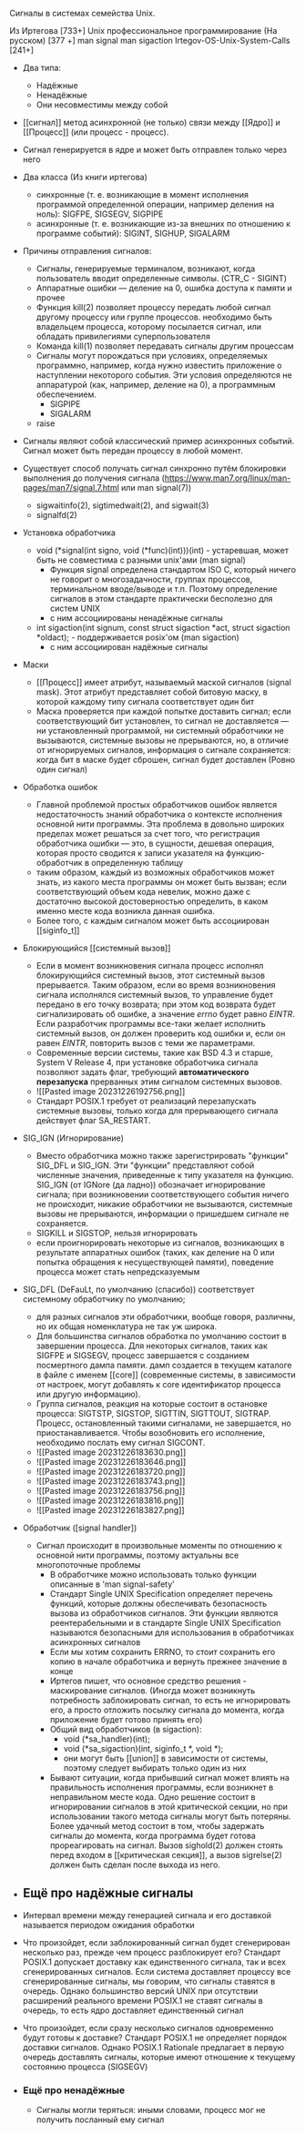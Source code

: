 Сигналы в системах семейства Unix.


Из Иртегова [733+]
Unix профессиональное программирование (На русском) [377 +]
man signal
man sigaction
Irtegov-OS-Unix-System-Calls [241+]


* Два типа:
	* Надёжные
	* Ненадёжные
	* Они несовместимы между собой
* [[cигнал]] метод асинхронной (не только) связи между [[Ядро]] и [[Процесс]] (или процесс - процесс).  
* Сигнал генерируется в ядре и может быть отправлен только через него
* Два класса (Из книги иртегова)
	- синхронные (т. е. возникающие в момент исполнения программой определенной операции, например деления на ноль): SIGFPE, SIGSEGV, SIGPIPE
	- асинхронные (т. е. возникающие из-за внешних по отношению к программе событий): SIGINT, SIGHUP, SIGALARM
 * Причины отправления сигналов:
	 * Сигналы, генерируемые терминалом, возникают, когда пользователь вводит определенные символы. (CTR_C - SIGINT)
	 * Аппаратные ошибки — деление на 0, ошибка доступа к памяти и прочее
	 * Функция kill(2) позволяет процессу передать любой сигнал другому процессу или группе процессов. необходимо быть владельцем процесса, которому посылается сигнал, или обладать привилегиями суперпользователя
	 * Команда kill(1) позволяет передавать сигналы другим процессам
	 * Сигналы могут порождаться при условиях, определяемых программно, например, когда нужно известить приложение о наступлении некоторого события. Эти условия определяются не аппаратурой (как, например, деление на 0), а программным обеспечением.
		 * SIGPIPE
		 * SIGALARM
	* raise
* Сигналы являют собой классический пример асинхронных событий. Сигнал может быть передан процессу в любой момент. 
* Существует способ получать сигнал синхронно путём блокировки выполнения до получения сигнала (https://www.man7.org/linux/man-pages/man7/signal.7.html или man signal(7))
	*  sigwaitinfo(2), sigtimedwait(2), and sigwait(3)
	*  signalfd(2)
* Установка обработчика
	* void (*signal(int signo, void (*func)(int)))(int) - устаревшая, может быть не совместима с разными unix'ами (man signal)
		* Функция signal определена стандартом ISO C, который ничего не говорит о многозадачности, группах процессов, терминальном вводе/выводе и т.п. Поэтому определение сигналов в этом стандарте практически бесполезно для систем UNIX
		* с ним ассоциированы ненадёжные сигналы
	* int sigaction(int signum, const struct sigaction *act, struct sigaction *oldact); - поддерживается posix'ом (man sigaction)
		* с ним ассоциирован надёжные сигналы
* Маски
	* [[Процесс]] имеет атрибут, называемый маской сигналов (signal mask). Этот атрибут представляет собой битовую маску, в которой каждому типу сигнала соответствует один бит
	* Маска проверяется при каждой попытке доставить сигнал; если соответствующий бит установлен, то сигнал не доставляется — ни установленный программой, ни системный обработчики не вызываются, системные вызовы не прерываются, но, в отличие от игнорируемых сигналов, информация о сигнале сохраняется: когда бит в маске будет сброшен, сигнал будет доставлен (Ровно один сигнал)
* Обработка ошибок
	* Главной проблемой простых обработчиков ошибок является недостаточность знаний обработчика о контексте исполнения основной нити программы. Эта проблема в довольно широких пределах может решаться за счет того, что регистрация обработчика ошибки — это, в сущности, дешевая операция, которая просто сводится к записи указателя на функцию-обработчик в определенную таблицу
	* таким образом, каждый из возможных обработчиков может знать, из какого места программы он может быть вызван; если соответствующий объем кода невелик, можно даже с достаточно высокой достоверностью определить, в каком именно месте кода возникла данная ошибка.
	* Более того, с каждым сигналом может быть ассоциирован [[siginfo_t]]
*  Блокирующийся [[системный вызов]]
	* Если в момент возникновения сигнала процесс исполнял блокирующийся системный вызов, этот системный вызов прерывается. Таким образом, если во время возникновения сигнала исполнялся системный вызов, то управление будет передано в его точку возврата; при этом код возврата будет сигнализировать об ошибке, а значение _errno_ будет равно _EINTR_. Если разработчик программы все-таки желает исполнить системный вызов, он должен проверить код ошибки и, если он равен _EINTR_, повторить вызов с теми же параметрами.
	* Современные версии системы, такие как BSD 4.3 и старше, System V Release 4, при установке обработчика сигнала позволяют задать флаг, требующий **автоматического перезапуска** прерванных этим сигналом системных вызовов.
	* ![[Pasted image 20231226192756.png]]
	* Стандарт POSIX.1 требует от реализаций перезапускать системные вызовы, только
когда для прерывающего сигнала действует флаг SA_RESTART.
*  SIG_IGN (Игнорирование)
	* Вместо обработчика можно также зарегистрировать "функции" SIG_DFL и SIG_IGN. Эти "функции" представляют собой численные значения, приведенные к типу указателя на функцию. SIG_IGN (от IGNore (да ладно)) обозначает игнорирование сигнала; при возникновении соответствующего события ничего не происходит, никакие обработчики не вызываются, системные вызовы не прерываются, информации о пришедшем сигнале не сохраняется.
	* SIGKILL и SIGSTOP, нельзя игнорировать
	* если проигнорировать некоторые из сигналов, возникающих в результате аппаратных ошибок (таких, как деление на 0 или попытка обращения к несуществующей памяти), поведение процесса может стать непредсказуемым
	
* SIG_DFL (DeFauLt, по умолчанию (спасибо)) соответствует системному обработчику по умолчанию; 
	* для разных сигналов эти обработчики, вообще говоря, различны, но их общая номенклатура не так уж широка.
	* Для большинства сигналов обработка по умолчанию состоит в завершении процесса. Для некоторых сигналов, таких как SIGFPE и SIGSEGV, процесс завершается с созданием посмертного дампа памяти. дамп создается в текущем каталоге в файле с именем [[core]] (современные системы, в зависимости от настроек, могут добавлять к core идентификатор процесса или другую информацию).
	* Группа сигналов, реакция на которые состоит в остановке процесса: SIGTSTP, SIGSTOP, SIGTTIN, SIGTTOUT, SIGTRAP. Процесс, остановленный такими сигналами, не завершается, но приостанавливается. Чтобы возобновить его исполнение, необходимо послать ему сигнал SIGCONT.
	* ![[Pasted image 20231226183630.png]]
	* ![[Pasted image 20231226183646.png]]
	* ![[Pasted image 20231226183720.png]]
	* ![[Pasted image 20231226183743.png]]
	* ![[Pasted image 20231226183756.png]]
	* ![[Pasted image 20231226183816.png]]
	* ![[Pasted image 20231226183827.png]]
* Обработчик ([signal handler])
	* Сигнал происходит в произвольные моменты по отношению к основной нити программы, поэтому актуальны все многопоточные проблемы
		* В обработчике можно использовать только функции описанные в 'man signal-safety'
		* Стандарт Single UNIX Specification определяет перечень функций, которые должны обеспечивать безопасность вызова из обработчиков сигналов. Эти функции являются реентерабельными и в стандарте Single UNIX Specification называются безопасными для использования в обработчиках асинхронных сигналов
		* Если мы хотим сохранить ERRNO, то стоит сохранить его копию в начале обработчика и вернуть прежнее значение в конце
		* Иртегов пишет, что основное средство решения - маскирование сигналов. (Иногда может возникнуть потребность заблокировать сигнал, то есть не игнорировать его, а просто отложить посылку сигнала до момента, когда приложение будет готово принять его)
		* Общий вид обработчиков (в sigaction):
			* void     (*sa_handler)(int);
			* void     (*sa_sigaction)(int, siginfo_t *, void *);
			* они могут быть [[union]] в зависимости от системы, поэтому следует выбирать только один из них 
		* Бывают ситуации, когда прибывший сигнал может влиять на правильность исполнения программы, если возникнет в неправильном месте кода. Одно решение состоит в игнорировании сигналов в этой критической секции, но при использовании такого метода сигналы могут быть потеряны. Более удачный метод состоит в том, чтобы задержать сигналы до момента, когда программа будет готова прореагировать на сигнал. Вызов sighold(2) должен стоять перед входом в [[критическая секция]], а вызов sigrelse(2) должен быть сделан после выхода из него.
* ## Ещё про надёжные сигналы
* Интервал времени между генерацией сигнала и его доставкой называется периодом ожидания обработки
* Что произойдет, если заблокированный сигнал будет сгенерирован несколько раз, прежде чем процесс разблокирует его? Стандарт POSIX.1 допускает доставку как единственного сигнала, так и всех сгенерированных сигналов. Если система доставляет процессу все сгенерированные сигналы, мы говорим, что сигналы ставятся в очередь. Однако большинство версий UNIX при отсутствии расширений реального времени POSIX.1 не ставят сигналы в очередь, то есть ядро доставляет единственный сигнал
* Что произойдет, если сразу несколько сигналов одновременно будут готовы к доставке? Стандарт POSIX.1 не определяет порядок доставки сигналов. Однако POSIX.1 Rationale предлагает в первую очередь доставлять сигналы, которые  имеют отношение к текущему состоянию процесса (SIGSEGV)
* ### Ещё про ненадёжные 
	* Сигналы могли теряться: иными словами, процесс мог не получить посланный ему сигнал
